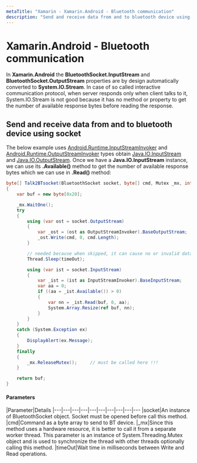 ```yaml
---
metaTitle: "Xamarin - Xamarin.Android - Bluetooth communication"
description: "Send and receive data from and to bluetooth device using socket"
---
```


# Xamarin.Android - Bluetooth communication


In **Xamarin.Android** the **BluetoothSocket.InputStream** and **BluetoothSocket.OutputStream** properties are by design automatically converted to **System.IO.Stream**.
In case of so called interactive communication protocol, when server responds only when client talks to it, System.IO.Stream is not good because it has no method or property to get the number of available response bytes before reading the response.



## Send and receive data from and to bluetooth device using socket


The below example uses [Android.Runtime.InputStreamInvoker](https://developer.xamarin.com/api/type/Android.Runtime.InputStreamInvoker/) and [Android.Runtime.OutputStreamInvoker](https://developer.xamarin.com/api/type/Android.Runtime.OutputStreamInvoker/) types obtain [Java.IO.InputStream](https://developer.xamarin.com/api/type/Java.IO.InputStream/) and [Java.IO.OutputStream](https://developer.xamarin.com/api/type/Java.IO.OutputStream/).
Once we have a **Java.IO.InputStream** instance, we can use its **.Available()** method to get the number of available response bytes which we can use in **.Read()** method:

```cs
byte[] Talk2BTsocket(BluetoothSocket socket, byte[] cmd, Mutex _mx, int timeOut = 150)
{
    var buf = new byte[0x20];

    _mx.WaitOne();
    try
    {
        using (var ost = socket.OutputStream)
        {
            var _ost = (ost as OutputStreamInvoker).BaseOutputStream;
            _ost.Write(cmd, 0, cmd.Length);
        }

        // needed because when skipped, it can cause no or invalid data on input stream
        Thread.Sleep(timeOut);

        using (var ist = socket.InputStream)
        {
            var _ist = (ist as InputStreamInvoker).BaseInputStream;
            var aa = 0;
            if ((aa = _ist.Available()) > 0)
            {
                var nn = _ist.Read(buf, 0, aa);
                System.Array.Resize(ref buf, nn);
            }
        }
    }
    catch (System.Exception ex)
    {
        DisplayAlert(ex.Message);
    }
    finally
    {
        _mx.ReleaseMutex();     // must be called here !!!
    }

    return buf;
}

```



#### Parameters


|Parameter|Details
|---|---|---|---|---|---|---|---|---|---
|socket|An instance of BluetoothSocket object. Socket must be opened before call this method.
|cmd|Command as a byte array to send to BT device.
|_mx|Since this method uses a hardware resource, it is better to call it from a separate worker thread. This parameter is an instance of System.Threading.Mutex object and is used to synchronize the thread with other threads optionally calling this method.
|timeOut|Wait time in milliseconds between Write and Read operations.

